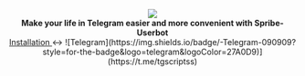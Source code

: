 <p align="center">
  <img src="https://github.com/Pr0n1xGH/scr/blob/main/logo.jpg" />
  <br>
  <b>Make your life in Telegram easier and more convenient with Spribe-Userbot</b>
  <br>
  <a href='https://github.com/Pr0n1xGH/spribe-userbot#installation'>
        Installation
  </a>
  <->
  ![Telegram](https://img.shields.io/badge/-Telegram-090909?style=for-the-badge&logo=telegram&logoColor=27A0D9)](https://t.me/tgscriptss)
  <br>
</p>
